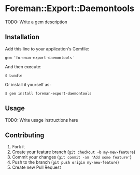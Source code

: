 # Foreman::Export::Daemontools

TODO: Write a gem description

## Installation

Add this line to your application's Gemfile:

    gem 'foreman-export-daemontools'

And then execute:

    $ bundle

Or install it yourself as:

    $ gem install foreman-export-daemontools

## Usage

TODO: Write usage instructions here

## Contributing

1. Fork it
2. Create your feature branch (`git checkout -b my-new-feature`)
3. Commit your changes (`git commit -am 'Add some feature'`)
4. Push to the branch (`git push origin my-new-feature`)
5. Create new Pull Request
